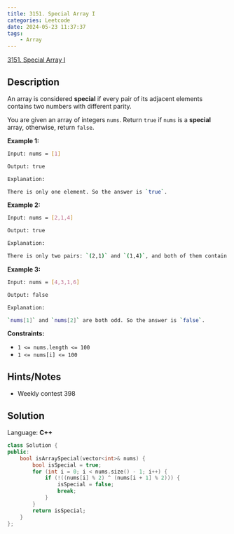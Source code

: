 ```yaml
---
title: 3151. Special Array I
categories: Leetcode
date: 2024-05-23 11:37:37
tags:
    - Array
---
```


[3151. Special Array I](https://leetcode.com/problems/special-array-i/description/)

## Description

An array is considered **special**  if every pair of its adjacent elements contains two numbers with different parity.

You are given an array of integers `nums`. Return `true` if `nums` is a **special**  array, otherwise, return `false`.

**Example 1:**

```bash
Input: nums = [1]

Output: true

Explanation:

There is only one element. So the answer is `true`.
```

**Example 2:**

```bash
Input: nums = [2,1,4]

Output: true

Explanation:

There is only two pairs: `(2,1)` and `(1,4)`, and both of them contain numbers with different parity. So the answer is `true`.
```

**Example 3:**

```bash
Input: nums = [4,3,1,6]

Output: false

Explanation:

`nums[1]` and `nums[2]` are both odd. So the answer is `false`.
```

**Constraints:**

- `1 <= nums.length <= 100`
- `1 <= nums[i] <= 100`

## Hints/Notes

- Weekly contest 398

## Solution

Language: **C++**

```C++
class Solution {
public:
    bool isArraySpecial(vector<int>& nums) {
        bool isSpecial = true;
        for (int i = 0; i < nums.size() - 1; i++) {
            if (!((nums[i] % 2) ^ (nums[i + 1] % 2))) {
                isSpecial = false;
                break;
            }
        }
        return isSpecial;
    }
};
```
